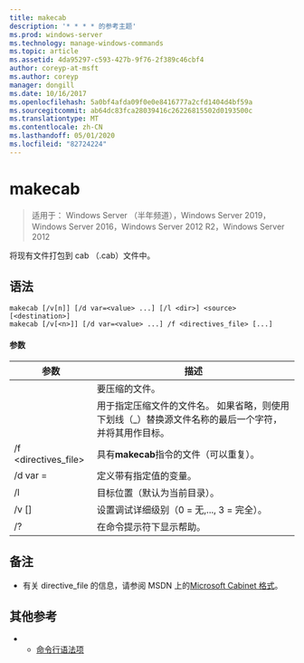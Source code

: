 ```yaml
---
title: makecab
description: '* * * * 的参考主题'
ms.prod: windows-server
ms.technology: manage-windows-commands
ms.topic: article
ms.assetid: 4da95297-c593-427b-9f76-2f389c46cbf4
author: coreyp-at-msft
ms.author: coreyp
manager: dongill
ms.date: 10/16/2017
ms.openlocfilehash: 5a0bf4afda09f0e0e8416777a2cfd1404d4bf59a
ms.sourcegitcommit: ab64dc83fca28039416c26226815502d0193500c
ms.translationtype: MT
ms.contentlocale: zh-CN
ms.lasthandoff: 05/01/2020
ms.locfileid: "82724224"
---
```

# <a name="makecab"></a>makecab

> 适用于： Windows Server （半年频道），Windows Server 2019，Windows Server 2016，Windows Server 2012 R2，Windows Server 2012

将现有文件打包到 cab （.cab）文件中。
## <a name="syntax"></a>语法
```
makecab [/v[n]] [/d var=<value> ...] [/l <dir>] <source> [<destination>]
makecab [/v[<n>]] [/d var=<value> ...] /f <directives_file> [...]
```
#### <a name="parameters"></a>参数

|      参数       |                                                                        描述                                                                        |
|----------------------|-----------------------------------------------------------------------------------------------------------------------------------------------------------|
|       <source>       |                                                                     要压缩的文件。                                                                     |
|    <destination>     | 用于指定压缩文件的文件名。 如果省略，则使用下划线（_）替换源文件名称的最后一个字符，并将其用作目标。 |
| /f <directives_file> |                                                   具有**makecab**指令的文件（可以重复）。                                                   |
|    /d var =<value>    |                                                          定义带有指定值的变量。                                                           |
|       /l<dir>       |                                               目标位置（默认为当前目录）。                                               |
|       /v [<n>]        |                                                    设置调试详细级别（0 = 无,..., 3 = 完全）。                                                     |
|          /?          |                                                           在命令提示符下显示帮助。                                                            |

## <a name="remarks"></a>备注
-   有关 directive_file 的信息，请参阅 MSDN 上的[Microsoft Cabinet 格式](https://go.microsoft.com/fwlink/?LinkId=226852)。

## <a name="additional-references"></a>其他参考
-   - [命令行语法项](command-line-syntax-key.md)

